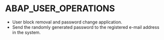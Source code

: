 # ABAP_USER_OPERATIONS
- User block removal and password change application.
- Send the randomly generated password to the registered e-mail address in the system.
